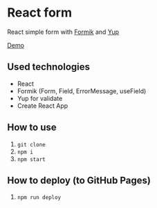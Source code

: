 <h1>React form</h1>
<p>React simple form with <a href="https://formik.org/">Formik</a> and <a href="https://github.com/jquense/yup">Yup</a></p>
<p><a href="https://systemshock89.github.io/react-formik-example/">Demo</a></p>

<h2>Used technologies</h2>
<ul>
    <li>React</li>
    <li>Formik (Form, Field, ErrorMessage, useField)</li>
    <li>Yup for validate</li>
    <li>Create React App</li>
</ul>

<h2>How to use</h2>
<ol>
    <li><code>git clone</code></li>
    <li><code>npm i</code></li>
    <li><code>npm start</code></li>
</ol>

<h2>How to deploy (to GitHub Pages)</h2>
<ol>
    <li><code>npm run deploy</code></li>
</ol>